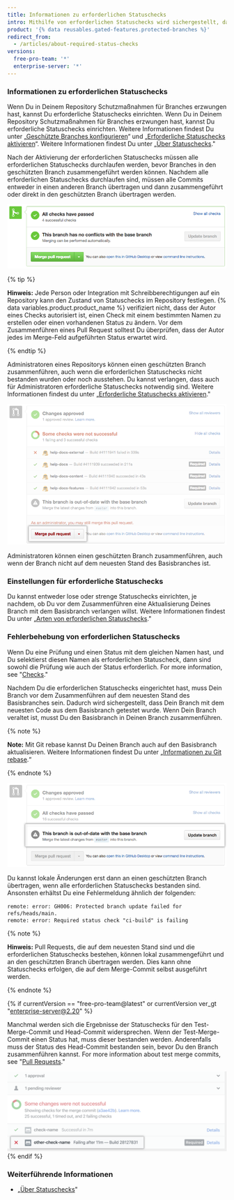 ```yaml
---
title: Informationen zu erforderlichen Statuschecks
intro: Mithilfe von erforderlichen Statuschecks wird sichergestellt, dass alle erforderlichen CI-Tests bestanden werden, bevor Mitarbeiter Änderungen an einem geschützten Branch vornehmen können.
product: '{% data reusables.gated-features.protected-branches %}'
redirect_from:
  - /articles/about-required-status-checks
versions:
  free-pro-team: '*'
  enterprise-server: '*'
---
```


### Informationen zu erforderlichen Statuschecks

Wenn Du in Deinem Repository Schutzmaßnahmen für Branches erzwungen hast, kannst Du erforderliche Statuschecks einrichten. Wenn Du in Deinem Repository Schutzmaßnahmen für Branches erzwungen hast, kannst Du erforderliche Statuschecks einrichten. Weitere Informationen findest Du unter „[Geschützte Branches konfigurieren](/articles/configuring-protected-branches/)“ und „[Erforderliche Statuschecks aktivieren](/articles/enabling-required-status-checks)“. Weitere Informationen findest Du unter „[Über Statuschecks](/github/administering-a-repository/enabling-required-status-checks)."

Nach der Aktivierung der erforderlichen Statuschecks müssen alle erforderlichen Statuschecks durchlaufen werden, bevor Branches in den geschützten Branch zusammengeführt werden können. Nachdem alle erforderlichen Statuschecks durchlaufen sind, müssen alle Commits entweder in einen anderen Branch übertragen und dann zusammengeführt oder direkt in den geschützten Branch übertragen werden.

![Geschützten Branch zusammenführen ](/assets/images/help/repository/req-status-check-all-passed.png)

{% tip %}

**Hinweis:** Jede Person oder Integration mit Schreibberechtigungen auf ein Repository kann den Zustand von Statuschecks im Repository festlegen. {% data variables.product.product_name %} verifiziert nicht, dass der Autor eines Checks autorisiert ist, einen Check mit einem bestimmten Namen zu erstellen oder einen vorhandenen Status zu ändern. Vor dem Zusammenführen eines Pull Request solltest Du überprüfen, dass der Autor jedes im Merge-Feld aufgeführten Status erwartet wird.

{% endtip %}

Administratoren eines Repositorys können einen geschützten Branch zusammenführen, auch wenn die erforderlichen Statuschecks nicht bestanden wurden oder noch ausstehen. Du kannst verlangen, dass auch für Administratoren erforderliche Statuschecks notwendig sind. Weitere Informationen findest du unter „[Erforderliche Statuschecks aktivieren](/github/administering-a-repository/enabling-required-status-checks)."

![Administratoren-Zusammenführung eines geschützten Branch](/assets/images/help/repository/req-status-check-admin-merge.png)

Administratoren können einen geschützten Branch zusammenführen, auch wenn der Branch nicht auf dem neuesten Stand des Basisbranches ist.

### Einstellungen für erforderliche Statuschecks

Du kannst entweder lose oder strenge Statuschecks einrichten, je nachdem, ob Du vor dem Zusammenführen eine Aktualisierung Deines Branch mit dem Basisbranch verlangen willst. Weitere Informationen findest Du unter „[Arten von erforderlichen Statuschecks](/github/administering-a-repository/types-of-required-status-checks)."

### Fehlerbehebung von erforderlichen Statuschecks

Wenn Du eine Prüfung und einen Status mit dem gleichen Namen hast, und Du selektierst diesen Namen als erforderlichen Statuscheck, dann sind sowohl die Prüfung wie auch der Status erforderlich. For more information, see "[Checks](/v3/checks/)."

Nachdem Du die erforderlichen Statuschecks eingerichtet hast, muss Dein Branch vor dem Zusammenführen auf dem neuesten Stand des Basisbranches sein. Dadurch wird sichergestellt, dass Dein Branch mit dem neuesten Code aus dem Basisbranch getestet wurde. Wenn Dein Branch veraltet ist, musst Du den Basisbranch in Deinen Branch zusammenführen.

{% note %}

**Note:** Mit Git rebase kannst Du Deinen Branch auch auf den Basisbranch aktualisieren. Weitere Informationen findest Du unter „[Informationen zu Git rebase](/github/using-git/about-git-rebase).“

{% endnote %}

![Veralteter Branch](/assets/images/help/repository/req-status-check-out-of-date.png)

Du kannst lokale Änderungen erst dann an einen geschützten Branch übertragen, wenn alle erforderlichen Statuschecks bestanden sind. Ansonsten erhältst Du eine Fehlermeldung ähnlich der folgenden:

```shell
remote: error: GH006: Protected branch update failed for refs/heads/main.
remote: error: Required status check "ci-build" is failing
```
{% note %}

**Hinweis:** Pull Requests, die auf dem neuesten Stand sind und die erforderlichen Statuschecks bestehen, können lokal zusammengeführt und an den geschützten Branch übertragen werden. Dies kann ohne Statuschecks erfolgen, die auf dem Merge-Commit selbst ausgeführt werden.

{% endnote %}

{% if currentVersion == "free-pro-team@latest" or currentVersion ver_gt "enterprise-server@2.20" %}

Manchmal werden sich die Ergebnisse der Statuschecks für den Test-Merge-Commit und Head-Commit widersprechen. Wenn der Test-Merge-Commit einen Status hat, muss dieser bestanden werden. Anderenfalls muss der Status des Head-Commit bestanden sein, bevor Du den Branch zusammenführen kannst. For more information about test merge commits, see "[Pull Requests](/v3/pulls/#response-1)."

![Branch mit widersprüchlichen Merge-Commits](/assets/images/help/repository/req-status-check-conflicting-merge-commits.png)
{% endif %}

### Weiterführende Informationen

- „[Über Statuschecks](/github/collaborating-with-issues-and-pull-requests/about-status-checks)"
